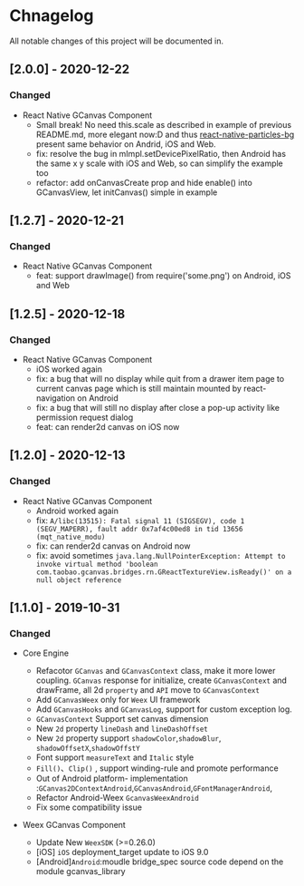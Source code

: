# Chnagelog

All notable changes of this project will be documented in.


## [2.0.0] - 2020-12-22

### Changed

* React Native GCanvas Component
	* Small break! No need this.scale as described in example of previous README.md, more elegant now:D and thus [react-native-particles-bg](https://github.com/flyskywhy/react-native-particles-bg) present same behavior on Andrid, iOS and Web.
	* fix: resolve the bug in mImpl.setDevicePixelRatio, then Android has the same x y scale with iOS and Web, so can simplify the example too
	* refactor: add onCanvasCreate prop and hide enable() into GCanvasView, let initCanvas() simple in example


## [1.2.7] - 2020-12-21

### Changed

* React Native GCanvas Component
	* feat: support drawImage() from require('some.png') on Android, iOS and Web


## [1.2.5] - 2020-12-18

### Changed

* React Native GCanvas Component
	* iOS worked again
	* fix: a bug that will no display while quit from a drawer item page to current canvas page which is still maintain mounted by react-navigation on Android
	* fix: a bug that will still no display after close a pop-up activity like permission request dialog
	* feat: can render2d canvas on iOS now


## [1.2.0] - 2020-12-13

### Changed

* React Native GCanvas Component
	* Android worked again
	* fix: `A/libc(13515): Fatal signal 11 (SIGSEGV), code 1 (SEGV_MAPERR), fault addr 0x7af4c00ed8 in tid 13656 (mqt_native_modu)`
	* fix: can render2d canvas on Android now
	* fix: avoid sometimes `java.lang.NullPointerException: Attempt to invoke virtual method 'boolean com.taobao.gcanvas.bridges.rn.GReactTextureView.isReady()' on a null object reference`


## [1.1.0] - 2019-10-31

### Changed

* Core Engine
	* Refacotor `GCanvas` and `GCanvasContext` class, make it more lower coupling. `GCanvas` response for initialize, create `GCanvasContext` and drawFrame, all 2d `property` and `API` move to `GCanvasContext`
	* Add `GCanvasWeex` only for `Weex` UI framework
	* Add `GCanvasHooks` and `GCanvasLog`, support for custom exception log.
	* `GCanvasContext` Support set canvas dimension
	* New `2d` property `lineDash` and `lineDashOffset`
	* New `2d` property support `shadowColor`,`shadowBlur`, `shadowOffsetX`,`shadowOffstY`
	* Font support `measureText` and `Italic` style
	* `Fill()`、`Clip()` , support winding-rule and promote performance
	* Out of Android platform- implementation :`GCanvas2DContextAndroid`,`GCanvasAndroid`,`GFontManagerAndroid`,
	* Refactor Android-Weex `GcanvasWeexAndroid`
	* Fix some compatibility issue



* Weex GCanvas Component
	* Update New `WeexSDK` (>=0.26.0)
	* [iOS] `iOS` deployment_target update to iOS 9.0
	* [Android]`Android`:moudle bridge_spec source code depend on the module gcanvas_library
